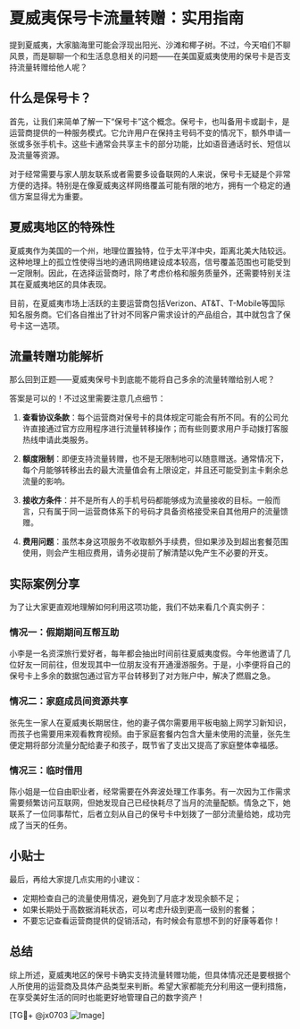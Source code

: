 # 夏威夷保号卡流量转赠：实用指南

提到夏威夷，大家脑海里可能会浮现出阳光、沙滩和椰子树。不过，今天咱们不聊风景，而是聊聊一个和生活息息相关的问题——在美国夏威夷使用的保号卡是否支持流量转赠给他人呢？

## 什么是保号卡？

首先，让我们来简单了解一下“保号卡”这个概念。保号卡，也叫备用卡或副卡，是运营商提供的一种服务模式。它允许用户在保持主号码不变的情况下，额外申请一张或多张手机卡。这些卡通常会共享主卡的部分功能，比如语音通话时长、短信以及流量等资源。

对于经常需要与家人朋友联系或者需要多设备联网的人来说，保号卡无疑是个非常方便的选择。特别是在像夏威夷这样网络覆盖可能有限的地方，拥有一个稳定的通信方案显得尤为重要。

## 夏威夷地区的特殊性

夏威夷作为美国的一个州，地理位置独特，位于太平洋中央，距离北美大陆较远。这种地理上的孤立性使得当地的通讯网络建设成本较高，信号覆盖范围也可能受到一定限制。因此，在选择运营商时，除了考虑价格和服务质量外，还需要特别关注其在夏威夷地区的具体表现。

目前，在夏威夷市场上活跃的主要运营商包括Verizon、AT&T、T-Mobile等国际知名服务商。它们各自推出了针对不同客户需求设计的产品组合，其中就包含了保号卡这一选项。

## 流量转赠功能解析

那么回到正题——夏威夷保号卡到底能不能将自己多余的流量转赠给别人呢？

答案是可以的！不过这里需要注意几点细节：

1. **查看协议条款**：每个运营商对保号卡的具体规定可能会有所不同。有的公司允许直接通过官方应用程序进行流量转移操作；而有些则要求用户手动拨打客服热线申请此类服务。
   
2. **额度限制**：即便支持流量转赠，也不是无限制地可以随意赠送。通常情况下，每个月能够转移出去的最大流量值会有上限设定，并且还可能受到主卡剩余总流量的影响。

3. **接收方条件**：并不是所有人的手机号码都能够成为流量接收的目标。一般而言，只有属于同一运营商体系下的号码才具备资格接受来自其他用户的流量馈赠。

4. **费用问题**：虽然本身这项服务不收取额外手续费，但如果涉及到超出套餐范围使用，则会产生相应费用，请务必提前了解清楚以免产生不必要的开支。

## 实际案例分享

为了让大家更直观地理解如何利用这项功能，我们不妨来看几个真实例子：

### 情况一：假期期间互帮互助
小李是一名资深旅行爱好者，每年都会抽出时间前往夏威夷度假。今年他邀请了几位好友一同前往，但发现其中一位朋友没有开通漫游服务。于是，小李便将自己的保号卡上多余的数据包通过官方平台转移到了对方账户中，解决了燃眉之急。

### 情况二：家庭成员间资源共享
张先生一家人在夏威夷长期居住，他的妻子偶尔需要用平板电脑上网学习新知识，而孩子也需要用来观看教育视频。由于家庭套餐内包含大量未使用的流量，张先生便定期将部分流量分配给妻子和孩子，既节省了支出又提高了家庭整体幸福感。

### 情况三：临时借用
陈小姐是一位自由职业者，经常需要在外奔波处理工作事务。有一次因为工作需求需要频繁访问互联网，但她发现自己已经快耗尽了当月的流量配额。情急之下，她联系了一位同事帮忙，后者立刻从自己的保号卡中划拨了一部分流量给她，成功完成了当天的任务。

## 小贴士

最后，再给大家提几点实用的小建议：

- 定期检查自己的流量使用情况，避免到了月底才发现余额不足；
- 如果长期处于高数据消耗状态，可以考虑升级到更高一级别的套餐；
- 不要忘记查看运营商提供的促销活动，有时候会有意想不到的好康等着你！

## 总结

综上所述，夏威夷地区的保号卡确实支持流量转赠功能，但具体情况还是要根据个人所使用的运营商及具体产品类型来判断。希望大家都能充分利用这一便利措施，在享受美好生活的同时也能更好地管理自己的数字资产！

[TG💪+ @jx0703 ![Image](https://github.com/user-attachments/assets/dbca1d08-cadb-493c-b0ec-ad6f7a83f270)]